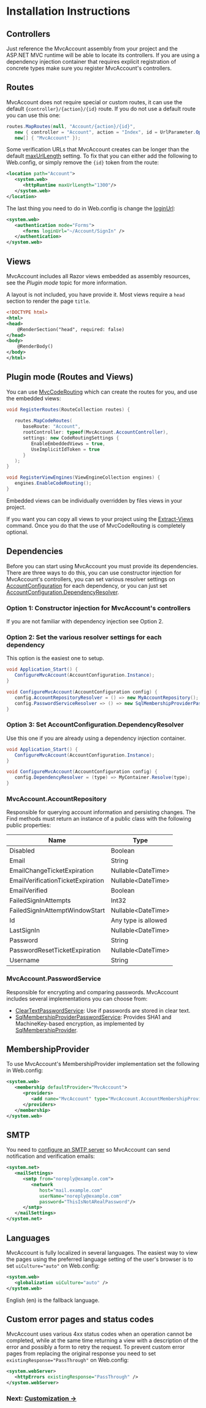 ﻿Installation Instructions
=========================

Controllers
-----------
Just reference the MvcAccount assembly from your project and the ASP.NET MVC runtime will be able to locate its controllers. If you are using a dependency injection container that requires explicit registration of concrete types make sure you register MvcAccount's controllers.

Routes
------
MvcAccount does not require special or custom routes, it can use the default `{controller}/{action}/{id}` route. If you do not use a default route you can use this one:

```csharp
routes.MapRoutes(null, "Account/{action}/{id}",
   new { controller = "Account", action = "Index", id = UrlParameter.Optional },
   new[] { "MvcAccount" });
```

Some verification URLs that MvcAccount creates can be longer than the default [maxUrlLength](http://msdn.microsoft.com/library/e1f13641) setting. To fix that you can either add the following to Web.config, or simply remove the `{id}` token from the route:

```xml
<location path="Account">
   <system.web>
      <httpRuntime maxUrlLength="1300"/>
   </system.web>
</location>
```

The last thing you need to do in Web.config is change the [loginUrl](http://msdn.microsoft.com/library/1d3t3c61):

```xml
<system.web>
   <authentication mode="Forms">
      <forms loginUrl="~/Account/SignIn" />
   </authentication>
</system.web>
```

Views
-----
MvcAccount includes all Razor views embedded as assembly resources, see the _Plugin mode_ topic for more information.

A layout is not included, you have provide it. Most views require a `head` section to render the page `title`.

```xml
<!DOCTYPE html>
<html>
<head>
    @RenderSection("head", required: false)
</head>
<body>
    @RenderBody()
</body>
</html>
```

Plugin mode (Routes and Views)
------------------------------
You can use [MvcCodeRouting](http://mvccoderouting.codeplex.com/) which can create the routes for you, and use the embedded views:

```csharp
void RegisterRoutes(RouteCollection routes) {
         
   routes.MapCodeRoutes(
      baseRoute: "Account",
      rootController: typeof(MvcAccount.AccountController),
      settings: new CodeRoutingSettings { 
         EnableEmbeddedViews = true,
         UseImplicitIdToken = true
      }
   );
}

void RegisterViewEngines(ViewEngineCollection engines) {
   engines.EnableCodeRouting();
}
```

Embedded views can be individually overridden by files views in your project. 

If you want you can copy all views to your project using the [Extract-Views](http://mvccoderouting.codeplex.com/wikipage?title=Extract-Views) command. Once you do that the use of MvcCodeRouting is completely optional.

Dependencies
------------
Before you can start using MvcAccount you must provide its dependencies. There are three ways to do this, you can use constructor injection for MvcAccount's controllers, you can set various resolver settings on [AccountConfiguration](api/MvcAccount/AccountConfiguration/README.md#properties) for each dependency, or you can just set [AccountConfiguration.DependencyResolver](api/MvcAccount/AccountConfiguration/DependencyResolver.md).

### Option 1: Constructor injection for MvcAccount's controllers
If you are not familiar with dependency injection see Option 2.

### Option 2: Set the various resolver settings for each dependency
This option is the easiest one to setup.

```csharp
void Application_Start() {
   ConfigureMvcAccount(AccountConfiguration.Instance);
}

void ConfigureMvcAccount(AccountConfiguration config) {
   config.AccountRepositoryResolver = () => new MyAccountRepository();
   config.PasswordServiceResolver => () => new SqlMembershipProviderPasswordService(MembershipPasswordFormat.Hashed);
}
```

### Option 3: Set AccountConfiguration.DependencyResolver
Use this one if you are already using a dependency injection container.

```csharp
void Application_Start() {
   ConfigureMvcAccount(AccountConfiguration.Instance);
}

void ConfigureMvcAccount(AccountConfiguration config) {
   config.DependencyResolver = (type) => MyContainer.Resolve(type);
}
```

### MvcAccount.AccountRepository
Responsible for querying account information and persisting changes. The Find methods must return an instance of a public class with the following public properties:

| Name                               | Type
| ---------------------------------- | -------------------
| Disabled                           | Boolean
| Email                              | String
| EmailChangeTicketExpiration        | Nullable&lt;DateTime>
| EmailVerificationTicketExpiration  | Nullable&lt;DateTime>
| EmailVerified                      | Boolean
| FailedSignInAttempts               | Int32
| FailedSignInAttemptWindowStart     | Nullable&lt;DateTime>
| Id                                 | Any type is allowed
| LastSignIn                         | Nullable&lt;DateTime>
| Password                           | String
| PasswordResetTicketExpiration      | Nullable&lt;DateTime>
| Username                           | String

### MvcAccount.PasswordService
Responsible for encrypting and comparing passwords. MvcAccount includes several implementations you can choose from:

* [ClearTextPasswordService](api/MvcAccount/ClearTextPasswordService/README.md): Use if passwords are stored in clear text.
* [SqlMembershipProviderPasswordService](api/MvcAccount/SqlMembershipProviderPasswordService/README.md): Provides SHA1 and MachineKey-based encryption, as implemented by [SqlMembershipProvider](http://msdn.microsoft.com/library/system.web.security.sqlmembershipprovider).

MembershipProvider
------------------
To use MvcAccount's MembershipProvider implementation set the following in Web.config:

```xml
<system.web>
   <membership defaultProvider="MvcAccount">
      <providers>
         <add name="MvcAccount" type="MvcAccount.AccountMembershipProvider, MvcAccount" />
      </providers>
   </membership>
</system.web>
```

SMTP
----
You need to [configure an SMTP server](http://msdn.microsoft.com/library/w355a94k) so MvcAccount can send notification and verification emails:

```xml
<system.net>
   <mailSettings>
      <smtp from="noreply@example.com">
         <network 
            host="mail.example.com" 
            userName="noreply@example.com" 
            password="ThisIsNotARealPassword"/>
      </smtp>
   </mailSettings>
</system.net>
```

Languages
---------
MvcAccount is fully localized in several languages. The easiest way to view the pages using the preferred language setting of the user's browser is to set `uiCulture="auto"` on Web.config:

```xml
<system.web>
   <globalization uiCulture="auto" />
</system.web>
```

English (en) is the fallback language.

Custom error pages and status codes
-----------------------------------
MvcAccount uses various 4xx status codes when an operation cannot be completed, while at the same time returning a view with a description of the error and possibly a form to retry the request. To prevent custom error pages from replacing the original response you need to set `existingResponse="PassThrough"` on Web.config:

```xml
<system.webServer>
   <httpErrors existingResponse="PassThrough" />
</system.webServer>
```

### Next: [Customization →](Customization.md)